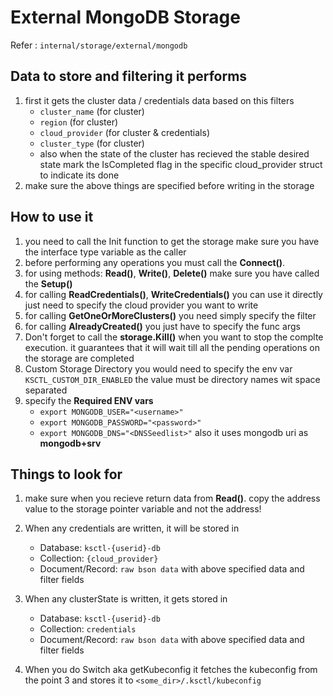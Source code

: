 # External MongoDB Storage

Refer : `internal/storage/external/mongodb`

## Data to store and filtering it performs
1. first it gets the cluster data / credentials data based on this filters
    - `cluster_name` (for cluster)
    - `region` (for cluster)
    - `cloud_provider` (for cluster & credentials)
    - `cluster_type` (for cluster)
    - also when the state of the cluster has recieved the stable desired state mark the IsCompleted flag in the specific cloud_provider struct to indicate its done
2. make sure the above things are specified before writing in the storage

## How to use it 
1. you need to call the Init function to get the storage make sure you have the interface type variable as the caller
2. before performing any operations you must call the **Connect()**.
3. for using methods: **Read()**, **Write()**, **Delete()** make sure you have called the **Setup()**
4. for calling **ReadCredentials()**, **WriteCredentials()** you can use it directly just need to specify the cloud provider you want to write
5. for calling **GetOneOrMoreClusters()** you need simply specify the filter
6. for calling **AlreadyCreated()** you just have to specify the func args
7. Don't forget to call the **storage.Kill()** when you want to stop the complte execution. it guarantees that it will wait till all the pending operations on the storage are completed
8. Custom Storage Directory you would need to specify the env var `KSCTL_CUSTOM_DIR_ENABLED` the value must be directory names wit space separated
9. specify the **Required ENV vars**
    - `export MONGODB_USER="<username>"`
    - `export MONGODB_PASSWORD="<password>"`
    - `export MONGODB_DNS="<DNSSeedlist>"`
    also it uses mongodb uri as **mongodb+srv**

## Things to look for
1. make sure when you recieve return data from **Read()**. copy the address value to the storage pointer variable and not the address!
2. When any credentials are written, it will be stored in 
    - Database: `ksctl-{userid}-db`
    - Collection: `{cloud_provider}`
    - Document/Record: `raw bson data` with above specified data and filter fields
3. When any clusterState is written, it gets stored in
    - Database: `ksctl-{userid}-db`
    - Collection: `credentials`
    - Document/Record: `raw bson data` with above specified data and filter fields

4. When you do Switch aka getKubeconfig it fetches the kubeconfig from the point 3 and stores it to `<some_dir>/.ksctl/kubeconfig`

